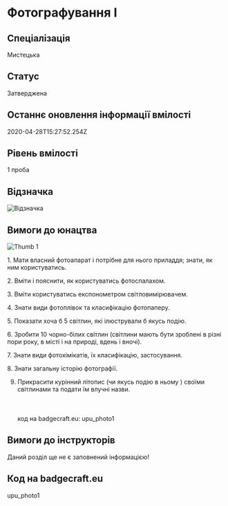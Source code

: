 # Фотографування І

## Спеціалізація

Мистецька

## Статус

Затверджена

## Останнє оновлення інформації вмілості

2020-04-28T15:27:52.254Z

## Рівень вмілості

1 проба

## Відзначка

![Відзначка](../images/Fotohrafuvannia_I/_______________1.jpg)

## Вимоги до юнацтва

<p><img alt="Thumb                1" src="/uploads/textareas/bootsy/image/92/small_______________-1.jpg"><br></p><p>1. Мати власний фотоапарат і потрібне для нього приладдя; знати,
як ним користуватись.</p>

<p>2. Вміти і пояснити, як користуватись фотоспалахом.</p>

<p>3. Вміти користуватись експонометром світловимірювачем.</p>

<p>4. Знати види фотоплівок та класифікацію фотопаперу.</p>

<p>5. Показати хоча б 5 світлин, які ілюстрували б якусь подію.</p>

<p>6. Зробити 10 чорно-білих світлин (світлини мають бути зроблені
в різні пори року, в місті і на природі, вдень і вночі).</p>

<p>7. Знати види фотохімікатів, їх класифікацію, застосування.</p>

<p>8. Знати загальну історію фотографії.</p>

9. Прикрасити курінний літопис (чи якусь подію в ньому ) своїми
світлинами та подати їм влучні назви.<br><br><br><br>код на badgecraft.eu: upu_photo1<br>

## Вимоги до інструкторів

Даний розділ ще не є заповнений інформацією!

## Код на badgecraft.eu

upu_photo1